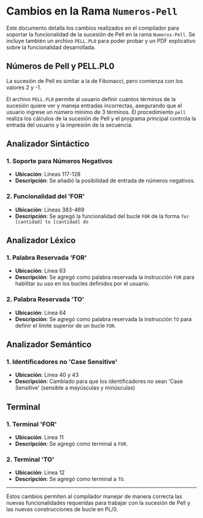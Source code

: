 # Cambios en la Rama `Numeros-Pell`

Este documento detalla los cambios realizados en el compilador para soportar la funcionalidad de la sucesión de Pell en la rama `Numeros-Pell`.
Se incluye también un archivo `PELL.PL0` para poder probar y un PDF explicativo sobre la funcionalidad desarrollada.

## Números de Pell y PELL.PL0
La sucesión de Pell es similar a la de Fibonacci, pero comienza con los valores 2 y -1.

El archivo `PELL.PL0` permite al usuario definir cuántos términos de la sucesión quiere ver y maneja entradas incorrectas, asegurando que el usuario ingrese un número mínimo de 3 términos.
El procedimiento `pell` realiza los cálculos de la sucesión de Pell y el programa principal controla la entrada del usuario y la impresión de la secuencia.

## Analizador Sintáctico

### 1. Soporte para Números Negativos

- **Ubicación**: Líneas 117-128
- **Descripción**: Se añadió la posibilidad de entrada de números negativos.

### 2. Funcionalidad del 'FOR'

- **Ubicación**: Líneas 383-469
- **Descripción**: Se agregó la funcionalidad del bucle `FOR` de la forma `for [cantidad] to [cantidad] do`

## Analizador Léxico

### 1. Palabra Reservada 'FOR'

- **Ubicación**: Línea 63
- **Descripción**: Se agregó como palabra reservada la instrucción `FOR` para habilitar su uso en los bucles definidos por el usuario.
### 2. Palabra Reservada 'TO'

- **Ubicación**: Línea 64
- **Descripción**: Se agregó como palabra reservada la instrucción `TO` para definir el límite superior de un bucle `FOR`.

## Analizador Semántico

### 1. Identificadores no 'Case Sensitive'
- **Ubicación**: Linea 40 y 43
- **Descripción**: Cambiado para que los identificadores no sean 'Case Sensitive' (sensible a mayúsculas y minúsculas)

## Terminal

### 1. Terminal 'FOR'
- **Ubicación**: Linea 11
- **Descripción**: Se agregó como terminal a `FOR`.

### 2. Terminal 'TO'
- **Ubicación**: Linea 12
- **Descripción**: Se agregó como terminal a `TO`.

---

Estos cambios permiten al compilador manejar de manera correcta las nuevas funcionalidades requeridas para trabajar con la sucesión de Pell y las nuevas construcciones de bucle en PL/0.